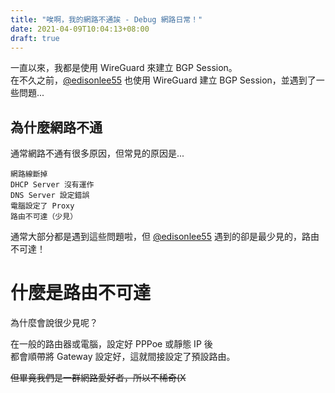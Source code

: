```yaml
---
title: "唉啊，我的網路不通誒 - Debug 網路日常！"
date: 2021-04-09T10:04:13+08:00
draft: true
---
```


一直以來，我都是使用 WireGuard 來建立 BGP Session。  
在不久之前，[@edisonlee55](https://edisonlee55.com/) 也使用 WireGuard 建立 BGP Session，並遇到了一些問題...

## 為什麼網路不通

通常網路不通有很多原因，但常見的原因是...

```
網路線斷掉
DHCP Server 沒有運作
DNS Server 設定錯誤
電腦設定了 Proxy
路由不可達（少見）
```

通常大部分都是遇到這些問題啦，但 [@edisonlee55](https://edisonlee55.com/) 遇到的卻是最少見的，路由不可達！

# 什麼是路由不可達

為什麼會說很少見呢？

在一般的路由器或電腦，設定好 PPPoe 或靜態 IP 後  
都會順帶將 Gateway 設定好，這就間接設定了預設路由。

~~但畢竟我們是一群網路愛好者，所以不稀奇(X~~

